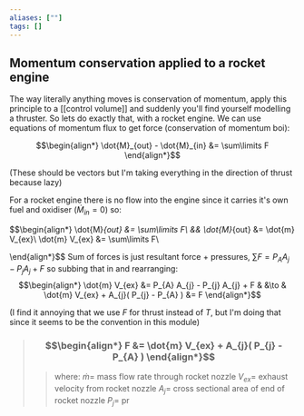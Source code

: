 ```yaml
---
aliases: [""]
tags: []
---
```


## Momentum conservation applied to a rocket engine

The way literally anything moves is conservation of momentum, apply this principle to a [[control volume]] and suddenly you'll find yourself modelling a thruster. So lets do exactly that, with a rocket engine. We can use equations of momentum flux to get force (conservation of momentum boi):

$$\begin{align*}
\dot{M}_{out} - \dot{M}_{in} &= \sum\limits F
\end{align*}$$

(These should be vectors but I'm taking everything in the direction of thrust because lazy)

For a rocket engine there is no flow into the engine since it carries it's own fuel and oxidiser ($\dot{M}_{in}=0$) so:

$$\begin{align*}
\dot{M}_{out} &= \sum\limits F\\
&& \dot{M}_{out} &= \dot{m} V_{ex}\\
\dot{m} V_{ex} &= \sum\limits F\\

\end{align*}$$
Sum of forces is just resultant force + pressures, $\sum\limits F=  P_{A} A_{j} - P_{j} A_{j} + F$ so subbing that in and rearranging:
$$\begin{align*}
\dot{m} V_{ex} &= P_{A} A_{j} - P_{j} A_{j} + F & &\to &  \dot{m} V_{ex} + A_{j}( P_{j} - P_{A} ) &= F
\end{align*}$$

(I find it annoying that we use $F$ for thrust instead of $T$, but I'm doing that since it seems to be the convention in this module)

> ### $$\begin{align*}  F &=  \dot{m} V_{ex} + A_{j}( P_{j} - P_{A} )  \end{align*}$$
>> where:
>> $\dot{m}=$  mass flow rate through rocket nozzle
>> $V_{ex}=$ exhaust velocity from rocket nozzle
>> $A_{j}=$ cross sectional area of end of rocket nozzle
>> $P_{j}=$ pr
